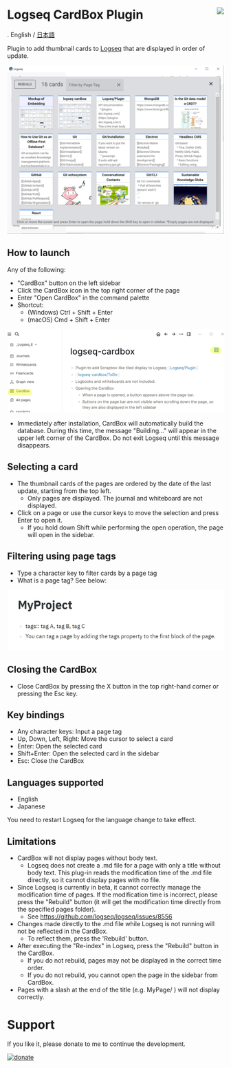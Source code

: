 # Logseq CardBox Plugin [<img align="right" src="https://cdn.buymeacoffee.com/buttons/v2/default-yellow.png" height="30"/>](https://www.buymeacoffee.com/hidekaz)

.
English / [日本語](https://scrapbox.io/logseq-ja/Logseq_Cardbox_Plugin%2F%E4%BD%BF%E3%81%84%E6%96%B9)

Plugin to add thumbnail cards to [Logseq](https://github.com/logseq/logseq) that are displayed in order of update.

![main](./images/screen-main.png)

## How to launch
Any of the following:
- "CardBox" button on the left sidebar
- Click the CardBox icon in the top right corner of the page
- Enter "Open CardBox" in the command palette
- Shortcut:
  - (Windows) Ctrl + Shift + Enter
  - (macOS) Cmd + Shift + Enter
 
![launch](./images/screen-launch.png)
	
- Immediately after installation, CardBox will automatically build the database. During this time, the message "Building..." will appear in the upper left corner of the CardBox. Do not exit Logseq until this message disappears.

## Selecting a card
- The thumbnail cards of the pages are ordered by the date of the last update, starting from the top left.
  - Only pages are displayed. The journal and whiteboard are not displayed.
- Click on a page or use the cursor keys to move the selection and press Enter to open it.
  - If you hold down Shift while performing the open operation, the page will open in the sidebar.

## Filtering using page tags
- Type a character key to filter cards by a page tag
- What is a page tag? See below:

![page tag](./images/pagetag.png)

## Closing the CardBox
- Close CardBox by pressing the X button in the top right-hand corner or pressing the Esc key.

## Key bindings
- Any character keys: Input a page tag
- Up, Down, Left, Right: Move the cursor to select a card
- Enter: Open the selected card
- Shift+Enter: Open the selected card in the sidebar
- Esc: Close the CardBox

## Languages supported 
- English
- Japanese

You need to restart Logseq for the language change to take effect.

## Limitations
- CardBox will not display pages without body text.
	- Logseq does not create a .md file for a page with only a title without body text. This plug-in reads the modification time of the .md file directly, so it cannot display pages with no file.
- Since Logseq is currently in beta, it cannot correctly manage the modification time of pages. If the modification time is incorrect, please press the "Rebuild" button (it will get the modification time directly from the specified pages folder).
  - See https://github.com/logseq/logseq/issues/8556
- Changes made directly to the .md file while Logseq is not running will not be reflected in the CardBox.
	- To reflect them, press the 'Rebuild' button.
- After executing the "Re-index" in Logseq, press the "Rebuild" button in the CardBox.
  - If you do not rebuild, pages may not be displayed in the correct time order.
  - If you do not rebuild, you cannot open the page in the sidebar from CardBox.
- Pages with a slash at the end of the title (e.g. MyPage/ ) will not display correctly.

# Support

If you like it, please donate to me to continue the development.

[![donate](https://cdn.buymeacoffee.com/buttons/v2/default-yellow.png)](https://www.buymeacoffee.com/hidekaz)

